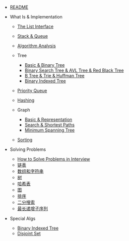 - [README](README.md)

- What Is & Implementation

  - [The List Interface](1.%20the%20List%20interface.md)

  - [Stack & Queue](2.%20Stack%20&%20Queue.md)

  - [Algorithm Analysis](3.%20Algorithms%20Analysis.md)

  - Tree
    - [Basic & Binary Tree](5.%20Tree%20part%201.md)
    - [Binary Search Tree & AVL Tree & Red Black Tree](6.%20Tree%20part%202.md)
    - [B Tree & Trie & Huffman Tree](7.%20Tree%20part%203.md)
    - [Binary Indexed Tree](binary-indexed-tree.md)
  - [Priority Queue](8.%20Priority%20Queue.md)
  - [Hashing](9.%20Hashing.md)
  - Graph
    - [Basic & Representation](10.%20Graph%20part%201.md)
    - [Search & Shortest Paths](11.%20Graph%20part%202.md)
    - [Minimum Spanning Tree](12.%20Graph%20part%203.md)
  - [Sorting](13.%20Sorting.md)

- Solving Problems

  - [How to Solve Problems in Interview](s0-HowToSolve.md)
  - [链表](s1-linkedList.md)
  - [数组和字符串](s2-array.md)
  - [树](s3-tree.md)
  - [哈希表](s4-hashing.md)
  - [图](s5-graph.md)
  - [排序](s6-sorting.md)
  - [二分搜索](s7-binarySearch.md)
  - [最长递增子序列](s8-longest-increasing-subsequence.md)

- Special Algs

  - [Binary Indexed Tree](t1-binary-indexed-tree.md)
  - [Disjoint Set](t2-disjoint-set.md)
